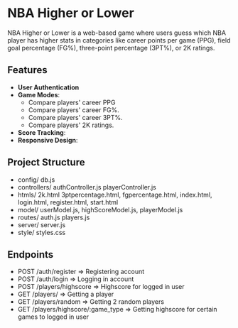 # NBA Higher or Lower
NBA Higher or Lower is a web-based game where users guess which NBA player has higher stats in categories like career points per game (PPG), field goal percentage (FG%), three-point percentage (3PT%), or 2K ratings.

## Features
- **User Authentication**
- **Game Modes**:
  - Compare players' career PPG
  - Compare players' career FG%.
  - Compare players' career 3PT%.
  - Compare players' 2K ratings.
- **Score Tracking**:
- **Responsive Design**:

## Project Structure
- config/ db.js 
- controllers/ authController.js playerController.js 
- htmls/ 2k.html 3ptpercentage.html, fgpercentage.html, index.html, login.html, register.html, start.html 
- model/ userModel.js, highScoreModel.js, playerModel.js
- routes/ auth.js players.js 
- server/ server.js 
- style/ styles.css

## Endpoints
- POST /auth/register => Registering account
- POST /auth/login => Logging in account
- POST /players/highscore => Highscore for logged in user
- GET /players/ => Getting a player
- GET /players/random => Getting 2 random players
- GET /players/highscore/:game_type => Getting highscore for certain games to logged in user
